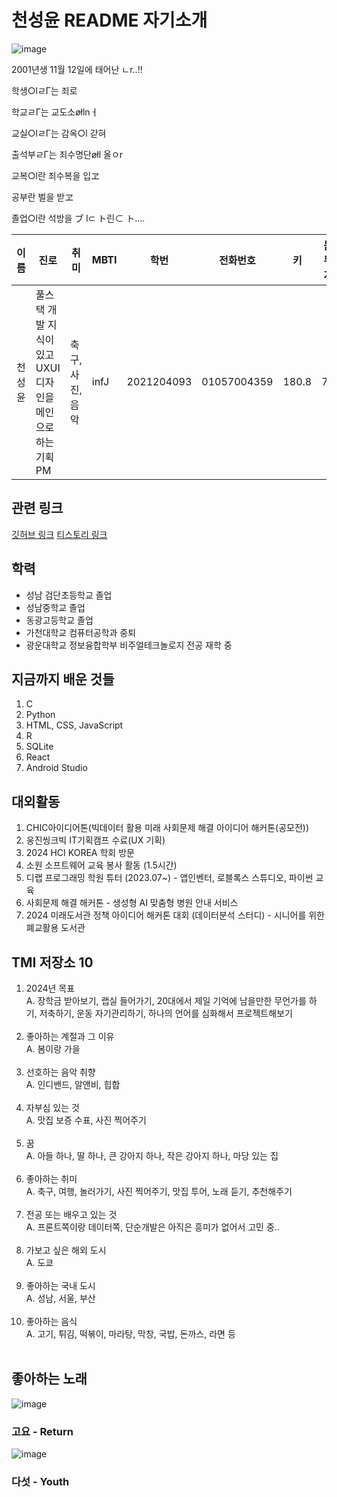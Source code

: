 # **천성윤 README 자기소개**

![image](https://github.com/seongyun4359/Front-end_Study/assets/144205093/b8974429-e223-4ec8-82d4-7f6799f77c8f)

2001년생 11월 12일에 태어난 ㄴr..!! </br>

학생○lㄹΓ는 죄로</br>

학교ㄹΓ는 교도소øłlnㅓ</br>

교실○lㄹΓ는 감옥○l 갇혀</br>

출석부ㄹΓ는 죄수명단øłl 올ㅇr</br>

교복○l란 죄수복을 입ヱ</br>

공부란 벌을 받ヱ</br>

졸업○l란 석방을 ブ l⊂ ト린⊂ ト....</br>

| 이름   | 진로                                                       | 취미             | MBTI | 학번       | 전화번호    | 키    | 몸무게 |
| ------ | ---------------------------------------------------------- | ---------------- | ---- | ---------- | ----------- | ----- | ------ |
| 천성윤 | 풀스택 개발 지식이 있고 UXUI디자인을 메인으로 하는 기획 PM | 축구, 사진, 음악 | infJ | 2021204093 | 01057004359 | 180.8 | 77     |

## 관련 링크

[깃허브 링크](https://github.com/seongyun4359)
[티스토리 링크](https://lucharomantico.tistory.com/)

## 학력

- 성남 검단초등학교 졸업
- 성남중학교 졸업
- 동광고등학교 졸업
- 가천대학교 컴퓨터공학과 중퇴
- 광운대학교 정보융합학부 비주얼테크놀로지 전공 재학 중

## 지금까지 배운 것들

1. C
2. Python
3. HTML, CSS, JavaScript
4. R
5. SQLite
6. React
7. Android Studio

## 대외활동

1. CHIC아이디어톤(빅데이터 활용 미래 사회문제 해결 아이디어 해커톤(공모전))
2. 웅진씽크빅 IT기획캠프 수료(UX 기획)
3. 2024 HCI KOREA 학회 방문
4. 소원 소프트웨어 교육 봉사 활동 (1.5시간)
5. 디랩 프로그래밍 학원 튜터 (2023.07~) - 앱인벤터, 로블록스 스튜디오, 파이썬 교육
6. 사회문제 해결 해커톤 - 생성형 AI 맞춤형 병원 안내 서비스
7. 2024 미래도서관 정책 아이디어 해커톤 대회 (데이터분석 스터디) - 시니어를 위한 폐교활용 도서관

## TMI 저장소 10

1. 2024년 목표</br>
   A. 장학금 받아보기, 랩실 들어가기, 20대에서 제일 기억에 남을만한 무언가를 하기, 저축하기, 운동 자기관리하기, 하나의 언어를 심화해서 프로젝트해보기 </br></br>
2. 좋아하는 계절과 그 이유</br>
   A. 봄이랑 가을 </br></br>
3. 선호하는 음악 취향</br>
   A. 인디밴드, 알앤비, 힙합 </br></br>
4. 자부심 있는 것</br>
   A. 맛집 보증 수표, 사진 찍어주기 </br></br>
5. 꿈 </br>
   A. 아들 하나, 딸 하나, 큰 강아지 하나, 작은 강아지 하나, 마당 있는 집 </br></br>
6. 좋아하는 취미</br>
   A. 축구, 여행, 놀러가기, 사진 찍어주기, 맛집 투어, 노래 듣기, 추천해주기 </br></br>
7. 전공 또는 배우고 있는 것</br>
   A. 프론트쪽이랑 데이터쪽, 단순개발은 아직은 흥미가 없어서 고민 중.. </br></br>
8. 가보고 싶은 해외 도시</br>
   A. 도쿄 </br></br>
9. 좋아하는 국내 도시</br>
   A. 성남, 서울, 부산 </br></br>
10. 좋아하는 음식</br>
    A. 고기, 튀김, 떡볶이, 마라탕, 막창, 국밥, 돈까스, 라면 등 </br></br>

## 좋아하는 노래

![image](https://github.com/seongyun4359/Front-end_Study/assets/144205093/77ec2190-ccbd-4678-8b12-ad85649ca91c)

### 고요 - Return

![image](https://github.com/seongyun4359/Front-end_Study/assets/144205093/c0b0fad9-9a71-4355-b1a5-efd1ccb08310)

### 다섯 - Youth
